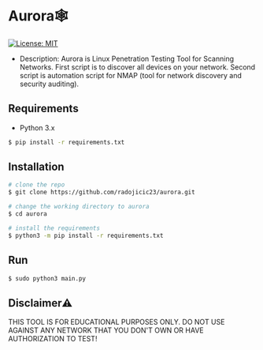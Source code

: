 # Aurora🕸️
[![License: MIT](https://img.shields.io/badge/License-MIT-yellow.svg)](https://opensource.org/licenses/MIT)

- Description: Aurora is Linux Penetration Testing Tool for Scanning Networks. 
               First script is to discover all devices on your network.
               Second script is automation script for NMAP (tool for network discovery and security auditing).

## Requirements
- Python 3.x
```bash
$ pip install -r requirements.txt
```

## Installation
```bash
# clone the repo
$ git clone https://github.com/radojicic23/aurora.git

# change the working directory to aurora
$ cd aurora

# install the requirements
$ python3 -m pip install -r requirements.txt
```

## Run
```bash
$ sudo python3 main.py
```

## Disclaimer⚠️
THIS TOOL IS FOR EDUCATIONAL PURPOSES ONLY. DO NOT USE AGAINST ANY NETWORK THAT YOU DON'T OWN OR HAVE AUTHORIZATION TO TEST!
